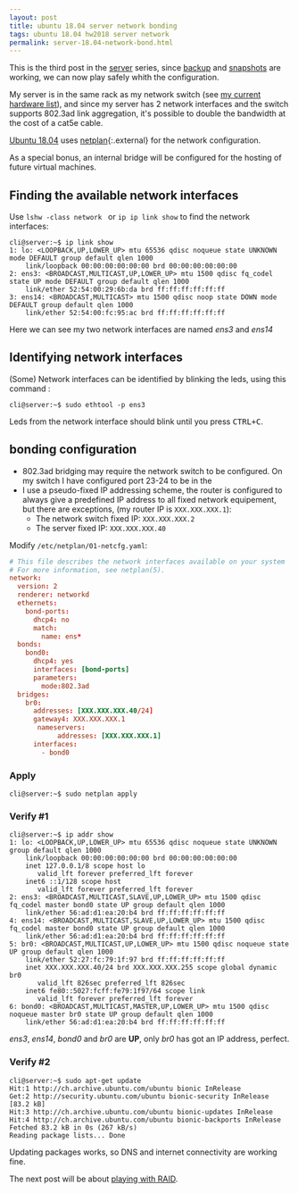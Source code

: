 ```yaml
---
layout: post
title: ubuntu 18.04 server network bonding
tags: ubuntu 18.04 hw2018 server network
permalink: server-18.04-network-bond.html
---
```


This is the third post in the [server](/tag/server.html) series, since 
[backup](server-18.04-backup-rsync.html) and
[snapshots](ubuntu-18.04-snapper-use.html) are working, we can now play safely
whith the configuration.

My server is in the same rack as my network switch (see
[my current hardware list](/tag/hw2018.html)), and since my server has 2 network
interfaces and the switch supports 802.3ad link aggregation, it's possible to
double the bandwidth at the cost of a cat5e cable.

[Ubuntu 18.04](/tag/18.04.html) uses [netplan](https://netplan.io/){:.external}
for the network configuration.

As a special bonus, an internal bridge will be configured for the hosting of
future virtual machines.

## Finding the available network interfaces
Use `lshw -class network ` or `ip ip link show` to find the network interfaces:
```console
cli@server:~$ ip link show
1: lo: <LOOPBACK,UP,LOWER_UP> mtu 65536 qdisc noqueue state UNKNOWN mode DEFAULT group default qlen 1000
    link/loopback 00:00:00:00:00:00 brd 00:00:00:00:00:00
2: ens3: <BROADCAST,MULTICAST,UP,LOWER_UP> mtu 1500 qdisc fq_codel state UP mode DEFAULT group default qlen 1000
    link/ether 52:54:00:29:6b:da brd ff:ff:ff:ff:ff:ff
3: ens14: <BROADCAST,MULTICAST> mtu 1500 qdisc noop state DOWN mode DEFAULT group default qlen 1000
    link/ether 52:54:00:fc:95:ac brd ff:ff:ff:ff:ff:ff
```
Here we can see my two network interfaces are named *ens3* and *ens14*

## Identifying network interfaces
(Some) Network interfaces can be identified by blinking the leds, using this
command :
```console
cli@server:~$ sudo ethtool -p ens3
```
Leds from the network interface should blink until you press <kbd>CTRL+C</kbd>.

## bonding configuration
- 802.3ad bridging may require the network switch to be configured. On my switch
I have configured port 23-24 to be in the 
- I use a pseudo-fixed IP addressing scheme, the router is configured to always
give a predefined IP address to all fixed network equipement, but there are 
exceptions, (my router IP is `XXX.XXX.XXX.1`):
  - The network switch fixed IP: `XXX.XXX.XXX.2`
  - The server fixed IP: `XXX.XXX.XXX.40`

Modify `/etc/netplan/01-netcfg.yaml`:

```conf
# This file describes the network interfaces available on your system
# For more information, see netplan(5).
network:
  version: 2
  renderer: networkd
  ethernets:
    bond-ports:
      dhcp4: no
      match:
        name: ens*
  bonds:
    bond0:
      dhcp4: yes
      interfaces: [bond-ports]
      parameters:
        mode:802.3ad
  bridges:
    br0:
      addresses: [XXX.XXX.XXX.40/24]
      gateway4: XXX.XXX.XXX.1
       nameservers:
            addresses: [XXX.XXX.XXX.1]
      interfaces:
        - bond0
```
### Apply
```console
cli@server:~$ sudo netplan apply
```

### Verify #1
```console
cli@server:~$ ip addr show
1: lo: <LOOPBACK,UP,LOWER_UP> mtu 65536 qdisc noqueue state UNKNOWN group default qlen 1000
    link/loopback 00:00:00:00:00:00 brd 00:00:00:00:00:00
    inet 127.0.0.1/8 scope host lo
       valid_lft forever preferred_lft forever
    inet6 ::1/128 scope host 
       valid_lft forever preferred_lft forever
2: ens3: <BROADCAST,MULTICAST,SLAVE,UP,LOWER_UP> mtu 1500 qdisc fq_codel master bond0 state UP group default qlen 1000
    link/ether 56:ad:d1:ea:20:b4 brd ff:ff:ff:ff:ff:ff
4: ens14: <BROADCAST,MULTICAST,SLAVE,UP,LOWER_UP> mtu 1500 qdisc fq_codel master bond0 state UP group default qlen 1000
    link/ether 56:ad:d1:ea:20:b4 brd ff:ff:ff:ff:ff:ff
5: br0: <BROADCAST,MULTICAST,UP,LOWER_UP> mtu 1500 qdisc noqueue state UP group default qlen 1000
    link/ether 52:27:fc:79:1f:97 brd ff:ff:ff:ff:ff:ff
    inet XXX.XXX.XXX.40/24 brd XXX.XXX.XXX.255 scope global dynamic br0
       valid_lft 826sec preferred_lft 826sec
    inet6 fe80::5027:fcff:fe79:1f97/64 scope link 
       valid_lft forever preferred_lft forever
6: bond0: <BROADCAST,MULTICAST,MASTER,UP,LOWER_UP> mtu 1500 qdisc noqueue master br0 state UP group default qlen 1000
    link/ether 56:ad:d1:ea:20:b4 brd ff:ff:ff:ff:ff:ff
```

*ens3*, *ens14*, *bond0* and *br0* are **UP**, only *br0* has got an IP address, perfect.

### Verify #2

```console
cli@server:~$ sudo apt-get update
Hit:1 http://ch.archive.ubuntu.com/ubuntu bionic InRelease
Get:2 http://security.ubuntu.com/ubuntu bionic-security InRelease [83.2 kB]
Hit:3 http://ch.archive.ubuntu.com/ubuntu bionic-updates InRelease                 
Hit:4 http://ch.archive.ubuntu.com/ubuntu bionic-backports InRelease                
Fetched 83.2 kB in 0s (267 kB/s)                                                    
Reading package lists... Done
```

Updating packages works, so DNS and internet connectivity are working fine.


The next post will be about [playing with RAID](server-18.04-playing-with-raid.html).

